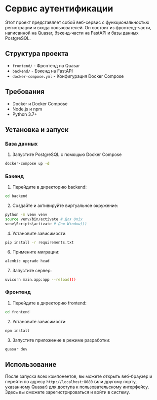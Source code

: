 # Сервис аутентификации

Этот проект представляет собой веб-сервис с функциональностью регистрации и входа пользователей. Он состоит из фронтенд-части, написанной на Quasar, бэкенд-части на FastAPI и базы данных PostgreSQL.

## Структура проекта

- `frontend/` - Фронтенд на Quasar
- `backend/` - Бэкенд на FastAPI
- `docker-compose.yml` - Конфигурация Docker Compose

## Требования

- Docker и Docker Compose
- Node.js и npm
- Python 3.7+

## Установка и запуск

### База данных

1. Запустите PostgreSQL с помощью Docker Compose

```bash
docker-compose up -d
```

### Бэкенд

1. Перейдите в директорию backend:
```bash
cd backend
```

2. Создайте и активируйте виртуальное окружение:
```bash
python -m venv venv
source venv/bin/activate # Для Unix
venv\Scripts\activate # Для Window)))
```

4. Установите зависимости:
```bash
pip install -r requirements.txt
```

6. Примените миграции:
```bash
alembic upgrade head
```

7. Запустите сервер:
```bash
uvicorn main.app:app --reload)))
```

### Фронтенд

1. Перейдите в директорию frontend:

```bash
cd frontend
```

2. Установите зависимости:

```bash
npm install
```


3. Запустите приложение в режиме разработки:
```bash
quasar dev
```

## Использование

После запуска всех компонентов, вы можете открыть веб-браузер и перейти по адресу `http://localhost:8080` (или другому порту, указанному Quasar) для доступа к пользовательскому интерфейсу. Здесь вы сможете зарегистрироваться и войти в систему.

